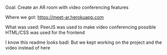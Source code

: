 
Goal:
Create an AR room with video conferencing features
	

Where we got:
https://meet-ar.herokuapp.com

What was used:
PeerJS was used to make video conferencing possible
HTML/CSS was used for the frontend

I know this readme looks badl:
But we kept working on the project and the video instead of here
